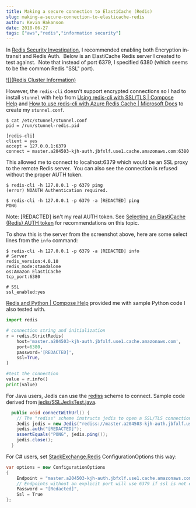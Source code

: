 ```yaml
---
title: Making a secure connection to ElastiCache (Redis)
slug: making-a-secure-connection-to-elasticache-redis
author: Kevin Hakanson
date: 2018-06-27
tags: ["aws","redis","information security"]
---
```

In [Redis Security Investigation](../2018-06-22-redis-security-investigation), I recommended enabling both Encryption in-transit and Redis Auth.  Below is an ElastiCache Redis server I created to test against.  Note that instead of port 6379, I specified 6380 (which seems to be the common Redis "SSL" port).

[![](Redis Cluster Information)](images/pastedImage_2.png)

However, the `redis-cli` doesn't support encrypted connections so I had to install `stunnel` with help from [Using redis-cli with SSL/TLS | Compose Help](https://help.compose.com/docs/redis-and-redis-cli#section-using-redis-cli-with-ssltls) and [How to use redis-cli with Azure Redis Cache | Microsoft Docs](https://docs.microsoft.com/en-us/azure/redis-cache/cache-how-to-redis-cli-tool) to create my `stunnel.conf`.

```console
$ cat /etc/stunnel/stunnel.conf
pid = /run/stunnel-redis.pid

[redis-cli]
client = yes
accept = 127.0.0.1:6379
connect = master.a204503-kjh-auth.jbfxlf.use1.cache.amazonaws.com:6380
```

This allowed me to connect to localhost:6379 which would be an SSL proxy to the remote Redis server.  You can also see the connection is refused without the proper AUTH token.

```console
$ redis-cli -h 127.0.0.1 -p 6379 ping
(error) NOAUTH Authentication required.

$ redis-cli -h 127.0.0.1 -p 6379 -a [REDACTED] ping
PONG
```

Note: \[REDACTED\] isn't my real AUTH token. See [Selecting an ElastiCache (Redis) AUTH token](../2018-06-27-selecting-an-elasticache-redis-auth-token) for recommendations on this topic.

To show this is the server from the screenshot above, here are some select lines from the `info` command:

```console
$ redis-cli -h 127.0.0.1 -p 6379 -a [REDACTED] info
# Server
redis_version:4.0.10
redis_mode:standalone
os:Amazon ElastiCache
tcp_port:6380

# SSL
ssl_enabled:yes
```

[Redis and Python | Compose Help](https://help.compose.com/docs/redis-and-python) provided me with sample Python code I also tested with.

```python
import redis

# connection string and initialization
r = redis.StrictRedis(
    host='master.a204503-kjh-auth.jbfxlf.use1.cache.amazonaws.com',
    port=6380,
    password='[REDACTED]',
    ssl=True,
)

#test the connection
value = r.info()
print(value)
```

For Java users, Jedis can use the [rediss](https://www.iana.org/assignments/uri-schemes/prov/rediss) scheme to connect. Sample code derived from [jedis/SSLJedisTest.java](https://github.com/xetorthio/jedis/blob/master/src/test/java/redis/clients/jedis/tests/SSLJedisTest.java).

```java
  public void connectWithUrl() {
    // The "rediss" scheme instructs jedis to open a SSL/TLS connection.
    Jedis jedis = new Jedis("rediss://master.a204503-kjh-auth.jbfxlf.use1.cache.amazonaws.com:6380");
    jedis.auth("[REDACTED]");
    assertEquals("PONG", jedis.ping());
    jedis.close();
  }
```

For C# users, set [StackExchange.Redis](https://stackexchange.github.io/StackExchange.Redis/Configuration.html) ConfigurationOptions this way:

```csharp
var options = new ConfigurationOptions
{
    Endpoint = "master.a204503-kjh-auth.jbfxlf.use1.cache.amazonaws.com",
    // Endpoints without an explicit port will use 6379 if ssl is not enabled, and 6380 if ssl is enabled
    Password = "[Redacted]",
    Ssl = True
};
```